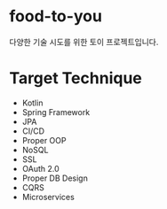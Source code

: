 # food-to-you
다양한 기술 시도를 위한 토이 프로젝트입니다.

# Target Technique
* Kotlin
* Spring Framework
* JPA
* CI/CD
* Proper OOP
* NoSQL
* SSL
* OAuth 2.0
* Proper DB Design
* CQRS
* Microservices
